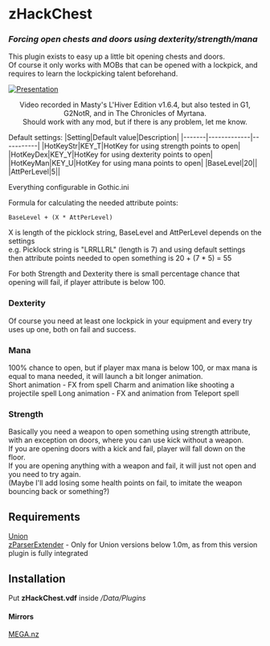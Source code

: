 # zHackChest
### *Forcing open chests and doors using dexterity/strength/mana*

This plugin exists to easy up a little bit opening chests and doors.  
Of course it only works with MOBs that can be opened with a lockpick, and requires to learn the lockpicking talent beforehand.

[![Presentation](https://img.youtube.com/vi/q2WW9UpY1yo/maxresdefault.jpg)](https://youtu.be/q2WW9UpY1yo)
<p align="center">
Video recorded in Masty's L'Hiver Edition v1.6.4, but also tested in G1, G2NotR, and in The Chronicles of Myrtana.</br>
Should work with any mod, but if there is any problem, let me know.
</p>

Default settings:
|Setting|Default value|Description|
|-------|-------------|-----------|
|HotKeyStr|KEY_T|HotKey for using strength points to open|
|HotKeyDex|KEY_Y|HotKey for using dexterity points to open|
|HotKeyMan|KEY_U|HotKey for using mana points to open|
|BaseLevel|20||
|AttPerLevel|5||

Everything configurable in Gothic.ini

Formula for calculating the needed attribute points:
```
BaseLevel + (X * AttPerLevel)
```
X is length of the picklock string, BaseLevel and AttPerLevel depends on the settings  
e.g. Picklock string is "LRRLLRL" (length is 7) and using default settings then attribute points needed to open something is 20 + (7 * 5) = 55

For both Strength and Dexterity there is small percentage chance that opening will fail, if player attribute is below 100.

### Dexterity
Of course you need at least one lockpick in your equipment and every try uses up one, both on fail and success.

### Mana
100% chance to open, but if player max mana is below 100, or max mana is equal to mana needed, it will launch a bit longer animation.  
Short animation - FX from spell Charm and animation like shooting a projectile spell
Long animation - FX and animation from Teleport spell

### Strength
Basically you need a weapon to open something using strength attribute, with an exception on doors, where you can use kick without a weapon.  
If you are opening doors with a kick and fail, player will fall down on the floor.  
If you are opening anything with a weapon and fail, it will just not open and you need to try again.  
(Maybe I'll add losing some health points on fail, to imitate the weapon bouncing back or something?)

## Requirements
[Union](https://worldofplayers.ru/threads/40376/)  
[zParserExtender](https://worldofplayers.ru/threads/41999/) - Only for Union versions below 1.0m, as from this version plugin is fully integrated

## Installation
Put **zHackChest.vdf** inside */Data/Plugins*

#### Mirrors
[MEGA.nz](https://mega.nz/folder/WoQTjZqK#5e-_C8BCS_8tUO2U3g8PiA)
